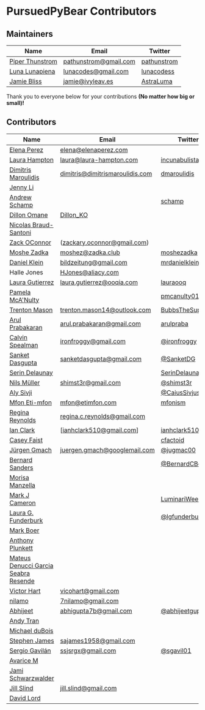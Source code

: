 # PursuedPyBear Contributors

## Maintainers


Name | Email | Twitter |
-----|-------|---------|
[Piper Thunstrom](https://github.com/pathunstrom) | [pathunstrom@gmail.com](mailto:pathunstrom@gmail.com) | [pathunstrom](https://twitter.com/pathunstrom)
[Luna Lunapiena](https://github.com/lunacodes) | [lunacodes@gmail.com](lunacodes@gmail.com) | [lunacodess](https://twitter.com/lunacodess)
[Jamie Bliss](https://github.com/AstraLuma/) | [jamie@ivyleav.es](jamie@ivyleav.es) | [AstraLuma](https://twitter.com/AstraLuma)

Thank you to everyone below for your contributions **(No matter how big or small)!**

## Contributors

Name | Email | Twitter |
---- | ----- | ------- |
[Elena Perez](https://github.com/elenajp) | [elena@elenaperez.com](elena@elenaperez.com) | 
[Laura Hampton](https://github.com/lgh2) | [laura@laura-hampton.com](laura@laura-hampton.com) | [incunabulista](https://twitter.com/incunabulista)
[Dimitris Maroulidis](https://github.com/dmaroulidis) | [dimitris@dimitrismaroulidis.com](mailto:dimitris@dimitrismaroulidis.com) | [dmaroulidis](https://twitter.com/dmaroulidis)
[Jenny Li](https://github.com/imjennyli) |
[Andrew Schamp](https://github.com/schamp/) | | [schamp](https://twitter.com/schamp)
[Dillon Omane](https://github.com/dillonko) | [Dillon_KO](dillonko84@gmail.com)
[Nicolas Braud-Santoni](https://nicolas.braud-santoni.eu) | | |
[Zack OConnor](https://github.com/ZackOConnor)| (zackary.oconnor@gmail.com)| |
[Moshe Zadka](https://cobordism.com) | [moshez@zadka.club](moshez@zadka.club) | [moshezadka](https://twitter.com/moshezadka) |
[Daniel Klein](https://github.com/bildzeitung) | [bildzeitung@gmail.com](bildzeitung@gmail.com) | [mrdanielklein](https://twitter.com/bildzeitung)
Halle Jones|HJones@aliacy.com||
[Laura Gutierrez](https://github.com/lauraooq) | [laura.gutierrez@ooqia.com](laura.gutierrez@ooqia.com) | [lauraooq](https://twitter.com/lauraooqia)
[Pamela McA'Nulty](https://github.com/PamelaM) | | [pmcanulty01](https://twitter.com/pmcanulty01)
[Trenton Mason](https://github.com/BubbsTheSupreme) | <trenton.mason14@outlook.com> | [BubbsTheSupreme](https://twitter.com/BubbsTheSupreme)
[Arul Prabakaran](https://github.com/arulprabakaran) | [arul.prabakaran@gmail.com](arul.prabakaran@gmail.com) | [arulpraba](https://twitter.com/arulpraba)
[Calvin Spealman](https://github.com/ironfroggy) | [ironfroggy@gmail.com](ironfroggy@gmail.com) | [@ironfroggy](https://twitter.com/ironfroggy)
[Sanket Dasgupta](https://github.com/SanketDG) | [sanketdasgupta@gmail.com](sanketdasgupta@gmail.com) | [@SanketDG](https://twitter.com/SanketDG)
[Serin Delaunay](https://github.com/serin-delaunay) | | [SerinDelaunay](https://twitter.com/SerinDelaunay)
[Nils Müller](https://github.com/shimst3r) | [shimst3r@gmail.com](mailto:shimst3r@gmail.com) | [@shimst3r](https://twitter.com/shimst3r)
[Aly Sivji](https://github.com/alysivji) |  | [@CaiusSivjus](https://twitter.com/CaiusSivjus)
[Mfon Eti-mfon](https://github.com/mfonism) | [mfon@etimfon.com](mfon@etimfon.com) | [mfonism](https://twitter.com/mfonism)
[Regina Reynolds](https://github.com/reginareynolds) | [regina.c.reynolds@gmail.com](regina.c.reynolds@gmail.com)
[Ian Clark](https://github.com/ace510) | [ianhclark510@gmail.com] | [ianhclark510](https://twitter.com/ianhclark510)
[Casey Faist](https://github.com/caseyfaist) |  | [cfactoid](https://twitter.com/cfactoid)
[Jürgen Gmach](https://jugmac00.github.io/) | [juergen.gmach@googlemail.com](juergen.gmach@googlemail.com) | [@jugmac00](https://twitter.com/jugmac00)
[Bernard Sanders](https://github.com/bernardthered) | | [@BernardCBolt](https://twitter.com/BernardCBolt)
[Morisa Manzella](https://github.com/mgmanzella) | |
[Mark J Cameron](https://github.come/kcalmwinds) |  | [LuminariWeekly](https://twitter.com/LuminariWeekly) |
[Laura G. Funderburk](https://github.com/lfunderburk) | | [@lgfunderburk](https://twitter.com/lgfunderburk)| 
[Mark Boer](https://github.com/mark-boer) | |
[Anthony Plunkett](https://github.com/doobeh) | |
[Mateus Denucci Garcia Seabra Resende](https://github.com/MateusDenucci) | |
[Victor Hart](https://github.com/vicohart) | [vicohart@gmail.com](vicohart@gmail.com) |
[nilamo](https://github.com/nilamo) | [7nilamo@gmail.com](7nilamo@gmail.com) | 
[Abhijeet](https://github.com/abhijeetgupto) |[abhigupta7b@gmail.com](abhigupta7b@gmail.com) | [@abhijeetgupto](https://twitter.com/abhijeetgupto)|
[Andy Tran](https://github.com/tran-dy) | | |
[Michael duBois](https://github.com/MichaelCduBois) |  | 
[Stephen James](https://github.com/sjames1958gm) | [sajames1958@gmail.com](sajames1958@gmail.com) |
[Sergio Gavilán](https://github.com/sgavil) | [ssjsrgx@gmail.com](ssjsrgx@gmail.com) | [@sgavil01](https://twitter.com/sgavil01)
[Avarice M](https://github.com/avarice-m) | | |
[Jami Schwarzwalder](https://github.com/jschwarzwalder) | |
[Jill Slind](https://github.com/jillslind) | [jill.slind@gmail.com](jill.slind@gmail.com) | |
[David Lord](https://github.com/davidism) | |
